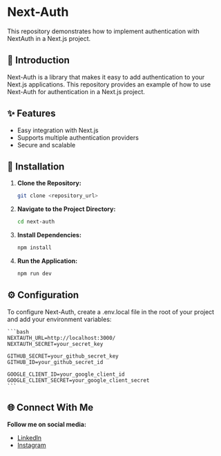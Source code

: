 # Next-Auth

This repository demonstrates how to implement authentication with NextAuth in a Next.js project.

## 📝 Introduction

Next-Auth is a library that makes it easy to add authentication to your Next.js applications. This repository provides an example of how to use Next-Auth for authentication in a Next.js project.

## ✨ Features

- Easy integration with Next.js
- Supports multiple authentication providers
- Secure and scalable

## 🚀 Installation

1. **Clone the Repository:**

   ```bash
   git clone <repository_url>
   ```

2. **Navigate to the Project Directory:**

   ```bash
   cd next-auth
   ```

3. **Install Dependencies:**

   ```bash
   npm install
   ```

4. **Run the Application:**
   ```bash
   npm run dev
   ```

## ⚙️ Configuration

To configure Next-Auth, create a .env.local file in the root of your project and add your environment variables:

    ```bash
    NEXTAUTH_URL=http://localhost:3000/
    NEXTAUTH_SECRET=your_secret_key

    GITHUB_SECRET=your_github_secret_key
    GITHUB_ID=your_github_secret_id

    GOOGLE_CLIENT_ID=your_google_client_id
    GOOGLE_CLIENT_SECRET=your_google_client_secret
    ```

## 🌐 Connect With Me

**Follow me on social media:**

- [Linkedln](https://www.linkedin.com/in/bushra-naeem-5b9329246/)
- [Instagram](https://www.instagram.com/_.bushra.00/)
